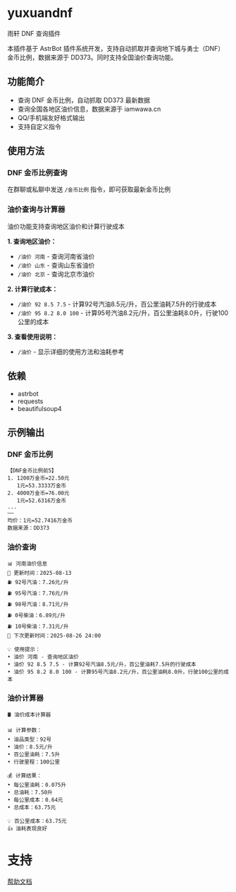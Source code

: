# yuxuandnf

雨轩 DNF 查询插件

本插件基于 AstrBot 插件系统开发，支持自动抓取并查询地下城与勇士（DNF）金币比例，数据来源于 DD373。同时支持全国油价查询功能。

## 功能简介

- 查询 DNF 金币比例，自动抓取 DD373 最新数据
- 查询全国各地区油价信息，数据来源于 iamwawa.cn
- QQ/手机端友好格式输出
- 支持自定义指令

## 使用方法

### DNF 金币比例查询
在群聊或私聊中发送 `/金币比例` 指令，即可获取最新金币比例

### 油价查询与计算器
油价功能支持查询地区油价和计算行驶成本

**1. 查询地区油价：**
- `/油价 河南` - 查询河南省油价
- `/油价 山东` - 查询山东省油价
- `/油价 北京` - 查询北京市油价

**2. 计算行驶成本：**
- `/油价 92 8.5 7.5` - 计算92号汽油8.5元/升，百公里油耗7.5升的行驶成本
- `/油价 95 8.2 8.0 100` - 计算95号汽油8.2元/升，百公里油耗8.0升，行驶100公里的成本

**3. 查看使用说明：**
- `/油价` - 显示详细的使用方法和油耗参考

## 依赖

- astrbot
- requests
- beautifulsoup4

## 示例输出

### DNF 金币比例
```
【DNF金币比例前5】
1. 1200万金币=22.50元
   1元=53.3333万金币
2. 4000万金币=76.00元
   1元=52.6316万金币
...
——
均价：1元=52.7416万金币
数据来源：DD373
```

### 油价查询
```
📊 河南油价信息
📅 更新时间：2025-08-13
⛽ 92号汽油：7.26元/升
⛽ 95号汽油：7.76元/升
⛽ 98号汽油：8.71元/升
⛽ 0号柴油：6.89元/升
⛽ 10号柴油：7.31元/升
🔄 下次更新时间：2025-08-26 24:00

💡 使用提示：
• 油价 河南 - 查询地区油价
• 油价 92 8.5 7.5 - 计算92号汽油8.5元/升，百公里油耗7.5升的行驶成本
• 油价 95 8.2 8.0 100 - 计算95号汽油8.2元/升，百公里油耗8.0升，行驶100公里的成本
```

### 油价计算器
```
🛢️ 油价成本计算器

📊 计算参数：
• 油品类型：92号
• 油价：8.5元/升
• 百公里油耗：7.5升
• 行驶里程：100公里

💰 计算结果：
• 每公里油耗：0.075升
• 总油耗：7.50升
• 每公里成本：0.64元
• 总成本：63.75元

💡 百公里成本：63.75元
👍 油耗表现良好
```

# 支持

[帮助文档](https://astrbot.app)

